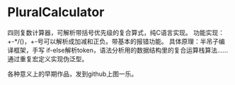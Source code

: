 # PluralCalculator
四则复数计算器，可解析带括号优先级的复合算式，纯C语言实现。
功能实现：+-\*/()，+-号可以解析成加减和正负。带基本的报错功能。
具体原理：半吊子编译框架，手写 if-else解析token，语法分析用的数据结构里的复合运算栈算法......
通过重复宏定义实现伪泛型。   
     
           
各种意义上的早期作品，发到github上图一乐。
